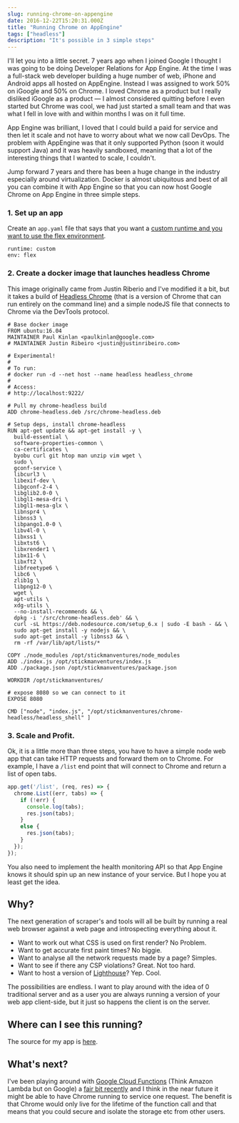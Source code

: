 ```yaml
---
slug: running-chrome-on-appengine
date: 2016-12-22T15:20:31.000Z
title: "Running Chrome on AppEngine"
tags: ["headless"]
description: "It's possible in 3 simple steps"
---
```


I'll let you into a little secret. 7 years ago when I joined Google I thought I
was going to be doing Developer Relations for App Engine. At the time I was a
full-stack web developer building a huge number of web, iPhone and Android apps
all hosted on AppEngine. Instead I was assigned to work 50% on iGoogle and 50%
on Chrome. I loved Chrome as a product but I really disliked iGoogle as a
product &mdash; I almost considered quitting before I even started but Chrome
was cool, we had just started a small team and that was what I fell in love
with and within months I was on it full time.

App Engine was brilliant, I loved that I could build a paid for service and then
let it scale and not have to worry about what we now call DevOps. The problem
with AppEngine was that it only supported Python (soon it would support Java)
and it was heavily sandboxed, meaning that a lot of the interesting things that
I wanted to scale, I couldn't.

Jump forward 7 years and there has been a huge change in the industry especially
around virtualization. Docker is almost ubiquitous and best of all you can 
combine it with App Engine so that you can now host Google Chrome on App Engine
in three simple steps.

### 1. Set up an app

Create an `app.yaml` file that says that you want a [custom runtime and you want
to use the flex environment](https://cloud.google.com/appengine/docs/flexible/custom-runtimes/).

```
runtime: custom
env: flex
```

### 2. Create a docker image that launches headless Chrome

This image originally came from Justin Riberio and I've modified it a bit, but
it takes a build of [Headless
Chrome](https://chromium.googlesource.com/chromium/src/+/lkgr/headless/README.md)
(that is a version of Chrome that can run entirely on the command line) and a
simple nodeJS file that connects to Chrome via the DevTools protocol.

```
# Base docker image
FROM ubuntu:16.04
MAINTAINER Paul Kinlan <paulkinlan@google.com>
# MAINTAINER Justin Ribeiro <justin@justinribeiro.com>

# Experimental! 
#
# To run:
# docker run -d --net host --name headless headless_chrome
# 
# Access:
# http://localhost:9222/

# Pull my chrome-headless build
ADD chrome-headless.deb /src/chrome-headless.deb

# Setup deps, install chrome-headless
RUN apt-get update && apt-get install -y \
  build-essential \
  software-properties-common \
  ca-certificates \
  byobu curl git htop man unzip vim wget \
  sudo \
  gconf-service \
  libcurl3 \
  libexif-dev \
  libgconf-2-4 \
  libglib2.0-0 \ 
  libgl1-mesa-dri \
  libgl1-mesa-glx \
  libnspr4 \
  libnss3 \
  libpango1.0-0 \
  libv4l-0 \
  libxss1 \
  libxtst6 \
  libxrender1 \ 
  libx11-6 \ 
  libxft2 \ 
  libfreetype6 \ 
  libc6 \ 
  zlib1g \ 
  libpng12-0 \
  wget \
  apt-utils \
  xdg-utils \
  --no-install-recommends && \
  dpkg -i '/src/chrome-headless.deb' && \
  curl -sL https://deb.nodesource.com/setup_6.x | sudo -E bash - && \
  sudo apt-get install -y nodejs && \
  sudo apt-get install -y libnss3 && \
  rm -rf /var/lib/apt/lists/*

COPY ./node_modules /opt/stickmanventures/node_modules
ADD ./index.js /opt/stickmanventures/index.js
ADD ./package.json /opt/stickmanventures/package.json

WORKDIR /opt/stickmanventures/

# expose 8080 so we can connect to it
EXPOSE 8080

CMD ["node", "index.js", "/opt/stickmanventures/chrome-headless/headless_shell" ]
```

### 3. Scale and Profit.

Ok, it is a little more than three steps, you have to have a simple node web app
that can take HTTP requests and forward them on to Chrome. For example, I have
a `/list` end point that will connect to Chrome and return a list of open tabs.

```javascript
app.get('/list', (req, res) => {
  chrome.List((err, tabs) => {
    if (!err) {
      console.log(tabs);
      res.json(tabs);
    }
    else {
      res.json(tabs);
    }
  });
});
```

You also need to implement the health monitoring API so that App Engine knows
it should spin up an new instance of your service. But I hope you at least
get the idea.

## Why?

The next generation of scraper's and tools will all be built by running a real 
web browser against a web page and introspecting everything about it.

* Want to work out what CSS is used on first render? No Problem.
* Want to get accurate first paint times? No biggie.
* Want to analyse all the network requests made by a page? Simples.
* Want to see if there any CSP violations? Great. Not too hard.
* Want to host a version of [Lighthouse](https://github.com/GoogleChrome/lighthouse)? Yep. Cool.

The possibilities are endless. I want to play around with the idea of 0
traditional server and as a user you are always running a version of your web
app client-side, but it just so happens the client is on the server.

## Where can I see this running?

The source for my app is [here](https://github.com/PaulKinlan/chromeonhome/).

## What's next?

I've been playing around with [Google Cloud
Functions](https://cloud.google.com/functions/docs/) (Think Amazon Lambda but on
Google) a [fair bit
recently](https://github.com/PaulKinlan/pushit/tree/master/cloud-functions) and
I think in the near future it might be able to have Chrome running to service
one request. The benefit is that Chrome would only live for the lifetime of the
function call and that means that you could secure and isolate the storage
etc from other users.